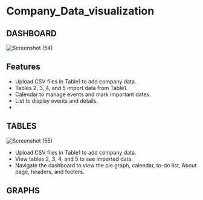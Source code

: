 # Company_Data_visualization

## DASHBOARD ##
![Screenshot (54)](https://github.com/maheshcoder/Company_Data_Visual--Ant_Design/assets/96939193/35a700e1-bd72-4988-b97b-3139c0443d48)

## Features
- Upload CSV files in Table1 to add company data.
- Tables 2, 3, 4, and 5 import data from Table1.
- Calendar to manage events and mark important dates.
- List to display events and details.
- 
## TABLES
![Screenshot (55)](https://github.com/maheshcoder/Company_Data_Visual--Ant_Design/assets/96939193/d1b5ad11-20aa-4b5c-a0b7-f0f6a03c75a7)

- Upload CSV files in Table1 to add company data.
- View tables 2, 3, 4, and 5 to see imported data.
- Navigate the dashboard to view the pie graph, calendar, to-do list, About page, headers, and footers.

## GRAPHS
